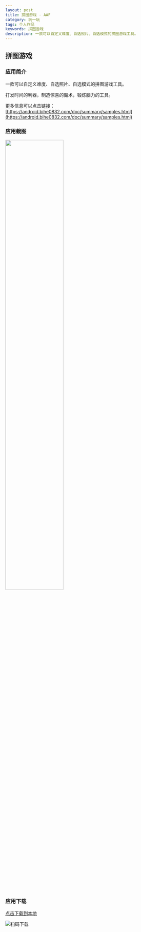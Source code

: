 ```yaml
---
layout: post
title: 拼图游戏 - AAF
category: 玩一玩
tags: 个人作品
keywords: 拼图游戏
description: 一款可以自定义难度、自选照片、自选模式的拼图游戏工具。
---
```


## 拼图游戏

### 应用简介
    
一款可以自定义难度、自选照片、自选模式的拼图游戏工具。

打发时间的利器，制造惊喜的魔术，锻炼脑力的工具。

更多信息可以点击链接：[https://android.bihe0832.com/doc/summary/samples.html](https://android.bihe0832.com/doc/summary/samples.html)


### 应用截图

<img src="https://android.bihe0832.com/doc/summary/puzzle.png" width="60%" />

### 应用下载

[点击下载到本地](https://cdn.bihe0832.com/app/release/ZPUZZLE_official.apk)

![扫码下载](https://api.qrserver.com/v1/create-qr-code/?size=120x120&data=https://cdn.bihe0832.com/app/release/ZPUZZLE_official.apk)

